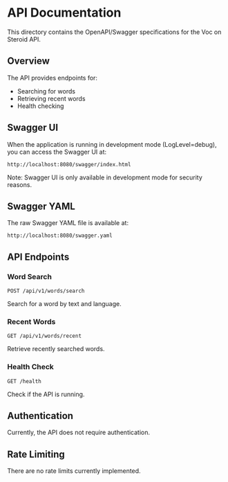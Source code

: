 # API Documentation

This directory contains the OpenAPI/Swagger specifications for the Voc on Steroid API.

## Overview

The API provides endpoints for:

- Searching for words
- Retrieving recent words
- Health checking

## Swagger UI

When the application is running in development mode (LogLevel=debug), you can access the Swagger UI at:

```
http://localhost:8080/swagger/index.html
```

Note: Swagger UI is only available in development mode for security reasons.

## Swagger YAML

The raw Swagger YAML file is available at:

```
http://localhost:8080/swagger.yaml
```

## API Endpoints

### Word Search

```
POST /api/v1/words/search
```

Search for a word by text and language.

### Recent Words

```
GET /api/v1/words/recent
```

Retrieve recently searched words.

### Health Check

```
GET /health
```

Check if the API is running.

## Authentication

Currently, the API does not require authentication.

## Rate Limiting

There are no rate limits currently implemented.
